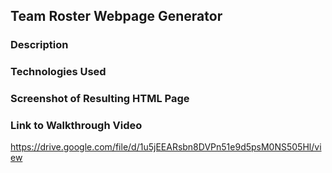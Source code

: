 ## Team Roster Webpage Generator

### Description

### Technologies Used

### Screenshot of Resulting HTML Page

### Link to Walkthrough Video
https://drive.google.com/file/d/1u5jEEARsbn8DVPn51e9d5psM0NS505Hl/view
